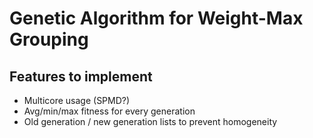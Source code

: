 # Genetic Algorithm for Weight-Max Grouping


## Features to implement
- Multicore usage (SPMD?)
- Avg/min/max fitness for every generation
- Old generation / new generation lists to prevent homogeneity